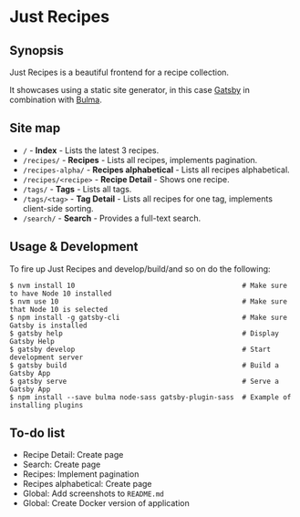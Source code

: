 # Just Recipes

## Synopsis

Just Recipes is a beautiful frontend for a recipe collection.

It showcases using a static site generator, in this case [Gatsby](https://www.gatsbyjs.org/) in combination with [Bulma](https://bulma.io/).

## Site map

- `/` - **Index** - Lists the latest 3 recipes.
- `/recipes/` - **Recipes** - Lists all recipes, implements pagination.
- `/recipes-alpha/` - **Recipes alphabetical** - Lists all recipes alphabetical.
- `/recipes/<recipe>` - **Recipe Detail** - Shows one recipe.
- `/tags/` - **Tags** - Lists all tags.
- `/tags/<tag>` - **Tag Detail** - Lists all recipes for one tag, implements client-side sorting.
- `/search/` - **Search** - Provides a full-text search.


## Usage & Development

To fire up Just Recipes and develop/build/and so on do the following:

```lang=shell
$ nvm install 10                                         # Make sure to have Node 10 installed
$ nvm use 10                                             # Make sure that Node 10 is selected
$ npm install -g gatsby-cli                              # Make sure Gatsby is installed
$ gatsby help                                            # Display Gatsby Help
$ gatsby develop                                         # Start development server
$ gatsby build                                           # Build a Gatsby App
$ gatsby serve                                           # Serve a Gatsby App
$ npm install --save bulma node-sass gatsby-plugin-sass  # Example of installing plugins
```

## To-do list

- Recipe Detail: Create page
- Search: Create page
- Recipes: Implement pagination
- Recipes alphabetical: Create page
- Global: Add screenshots to `README.md`
- Global: Create Docker version of application